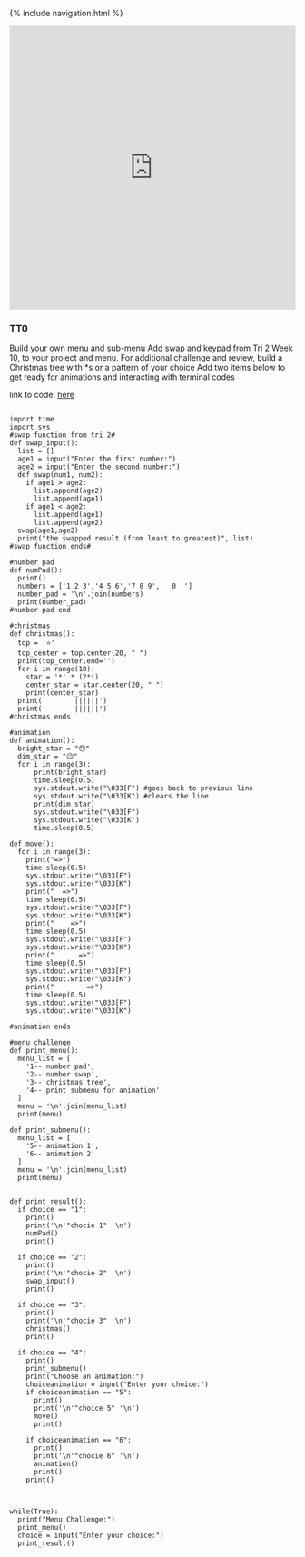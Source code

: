 {% include navigation.html %}

<iframe frameborder="0" width="100%" height="500px" src="https://replit.com/@AthenaWu2/Menu-Challege?embed=true"></iframe>


### TT0
Build your own menu and sub-menu
Add swap and keypad from Tri 2 Week 10, to your project and menu.
For additional challenge and review, build a Christmas tree with *s or a pattern of your choice
Add two items below to get ready for animations and interacting with terminal codes

link to code: [here](https://replit.com/join/agfpfyziww-athenawu2)

```

import time
import sys
#swap function from tri 2#
def swap_input():
  list = []
  age1 = input("Enter the first number:")
  age2 = input("Enter the second number:")
  def swap(num1, num2):
    if age1 > age2:
      list.append(age2)
      list.append(age1)
    if age1 < age2:
      list.append(age1)
      list.append(age2)
  swap(age1,age2)
  print("the swapped result (from least to greatest)", list)
#swap function ends#

#number pad
def numPad():
  print()
  numbers = ['1 2 3','4 5 6','7 8 9','  0  ']
  number_pad = '\n'.join(numbers)
  print(number_pad)
#number pad end

#christmas
def christmas():
  top = '⭐️'
  top_center = top.center(20, " ")
  print(top_center,end='')
  for i in range(10):
    star = '*' * (2*i)
    center_star = star.center(20, " ")
    print(center_star)
  print('       ||||||')
  print('       ||||||')
#christmas ends

#animation
def animation():
  bright_star = "😯"
  dim_star = "😉"
  for i in range(3):
      print(bright_star)
      time.sleep(0.5)
      sys.stdout.write("\033[F") #goes back to previous line
      sys.stdout.write("\033[K") #clears the line
      print(dim_star)
      sys.stdout.write("\033[F")
      sys.stdout.write("\033[K")
      time.sleep(0.5)

def move():
  for i in range(3):
    print("=>")
    time.sleep(0.5)
    sys.stdout.write("\033[F")
    sys.stdout.write("\033[K")
    print("  =>")
    time.sleep(0.5)
    sys.stdout.write("\033[F")
    sys.stdout.write("\033[K")
    print("    =>")
    time.sleep(0.5)
    sys.stdout.write("\033[F")
    sys.stdout.write("\033[K")
    print("      =>")
    time.sleep(0.5)
    sys.stdout.write("\033[F")
    sys.stdout.write("\033[K")
    print("        =>")
    time.sleep(0.5)
    sys.stdout.write("\033[F")
    sys.stdout.write("\033[K")
    
#animation ends

#menu challenge
def print_menu():
  menu_list = [
    '1-- number pad',
    '2-- number swap',
    '3-- christmas tree',
    '4-- print submenu for animation'
  ]
  menu = '\n'.join(menu_list)
  print(menu)

def print_submenu():
  menu_list = [
    '5-- animation 1',
    '6-- animation 2'
  ]
  menu = '\n'.join(menu_list)
  print(menu)

  
def print_result():
  if choice == "1":
    print()
    print('\n'"chocie 1" '\n')
    numPad()
    print()
    
  if choice == "2":
    print()
    print('\n'"chocie 2" '\n')
    swap_input()
    print()
    
  if choice == "3":
    print()
    print('\n'"chocie 3" '\n')
    christmas()
    print()

  if choice == "4":
    print()
    print_submenu()
    print("Choose an animation:")
    choiceanimation = input("Enter your choice:")
    if choiceanimation == "5":
      print()
      print('\n'"choice 5" '\n')
      move()
      print()
    
    if choiceanimation == "6":
      print()
      print('\n'"chocie 6" '\n')
      animation()
      print()
    print()



while(True):
  print("Menu Challenge:")
  print_menu()
  choice = input("Enter your choice:")
  print_result()

```
